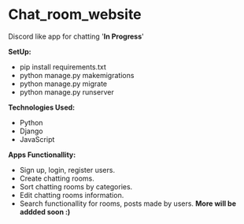 # Chat_room_website
Discord like app for chatting '**In Progress**'

**SetUp:**

* pip install requirements.txt
* python manage.py makemigrations
* python manage.py migrate
* python manage.py runserver

**Technologies Used:**

* Python
* Django
* JavaScript

**Apps Functionallity:**

* Sign up, login, register users.
* Create chatting rooms.
* Sort chatting rooms by categories.
* Edit chatting rooms information.
* Search functionallity for rooms, posts made by users.
**More will be addded soon :)**
